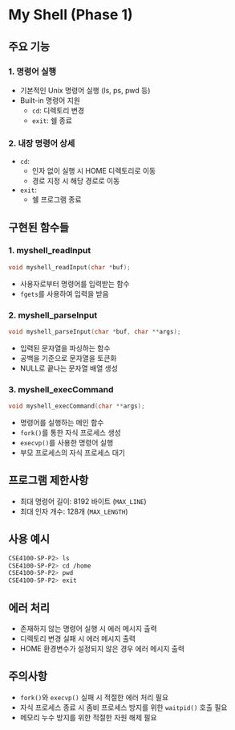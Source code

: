 # My Shell (Phase 1)

## 주요 기능

### 1. 명령어 실행

* 기본적인 Unix 명령어 실행 (ls, ps, pwd 등)
* Built-in 명령어 지원
  - `cd`: 디렉토리 변경
  - `exit`: 쉘 종료

### 2. 내장 명령어 상세
* `cd`: 
  - 인자 없이 실행 시 HOME 디렉토리로 이동
  - 경로 지정 시 해당 경로로 이동
* `exit`: 
  - 쉘 프로그램 종료

## 구현된 함수들

### 1. myshell_readInput
```c
void myshell_readInput(char *buf);
```
* 사용자로부터 명령어를 입력받는 함수
* `fgets`를 사용하여 입력을 받음

### 2. myshell_parseInput
```c
void myshell_parseInput(char *buf, char **args);
```
* 입력된 문자열을 파싱하는 함수
* 공백을 기준으로 문자열을 토큰화
* NULL로 끝나는 문자열 배열 생성

### 3. myshell_execCommand
```c
void myshell_execCommand(char **args);
```
* 명령어를 실행하는 메인 함수
* `fork()`를 통한 자식 프로세스 생성
* `execvp()`를 사용한 명령어 실행
* 부모 프로세스의 자식 프로세스 대기

## 프로그램 제한사항
* 최대 명령어 길이: 8192 바이트 (`MAX_LINE`)
* 최대 인자 개수: 128개 (`MAX_LENGTH`)

## 사용 예시
```bash
CSE4100-SP-P2> ls
CSE4100-SP-P2> cd /home
CSE4100-SP-P2> pwd
CSE4100-SP-P2> exit
```

## 에러 처리
* 존재하지 않는 명령어 실행 시 에러 메시지 출력
* 디렉토리 변경 실패 시 에러 메시지 출력
* HOME 환경변수가 설정되지 않은 경우 에러 메시지 출력


## 주의사항
* `fork()`와 `execvp()` 실패 시 적절한 에러 처리 필요
* 자식 프로세스 종료 시 좀비 프로세스 방지를 위한 `waitpid()` 호출 필요
* 메모리 누수 방지를 위한 적절한 자원 해제 필요